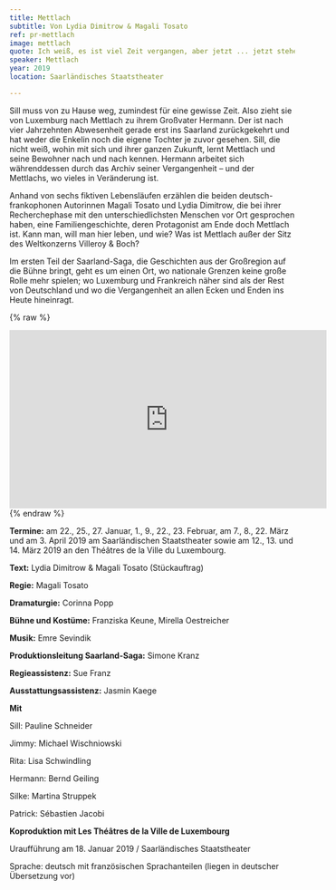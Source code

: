 ```yaml
---
title: Mettlach
subtitle: Von Lydia Dimitrow & Magali Tosato
ref: pr-mettlach
image: mettlach
quote: Ich weiß, es ist viel Zeit vergangen, aber jetzt ... jetzt stehen wir beide hier.
speaker: Mettlach
year: 2019
location: Saarländisches Staatstheater

---
```


Sill muss von zu Hause weg, zumindest für eine gewisse Zeit. Also zieht sie von Luxemburg nach Mettlach zu ihrem Großvater Hermann. Der ist nach vier Jahrzehnten Abwesenheit gerade erst ins Saarland zurückgekehrt und hat weder die Enkelin noch die eigene Tochter je zuvor gesehen. Sill, die nicht weiß, wohin mit sich und ihrer ganzen Zukunft, lernt Mettlach und seine Bewohner nach und nach kennen. Hermann arbeitet sich währenddessen durch das Archiv seiner Vergangenheit – und der Mettlachs, wo vieles in Veränderung ist.

 
Anhand von sechs fiktiven Lebensläufen erzählen die beiden deutsch-frankophonen Autorinnen Magali Tosato und Lydia Dimitrow, die bei ihrer Recherchephase mit den unterschiedlichsten Menschen vor Ort gesprochen haben, eine Familiengeschichte, deren Protagonist am Ende doch Mettlach ist. Kann man, will man hier leben, und wie? Was ist Mettlach außer der Sitz des Weltkonzerns Villeroy & Boch? 
 
Im ersten Teil der Saarland-Saga, die Geschichten aus der Großregion auf die Bühne bringt, geht es um einen Ort, wo nationale Grenzen keine große Rolle mehr spielen; wo Luxemburg und Frankreich näher sind als der Rest von Deutschland und wo die Vergangenheit an allen Ecken und Enden ins Heute hineinragt.

{% raw %}
<iframe width="560" height="315" src="https://www.youtube.com/embed/Z9Ud7D0Laoo" frameborder="0" allow="accelerometer; autoplay; encrypted-media; gyroscope; picture-in-picture" allowfullscreen></iframe>
{% endraw %}

**Termine:** am 22., 25., 27. Januar, 1., 9., 22., 23. Februar, am 7., 8., 22. März und am 3. April 2019 am Saarländischen Staatstheater sowie am 12., 13. und 14. März 2019 an den Théâtres de la Ville du Luxembourg.

**Text:** Lydia Dimitrow & Magali Tosato (Stückauftrag)

**Regie:** Magali Tosato

**Dramaturgie:** Corinna Popp

**Bühne und Kostüme:** Franziska Keune, Mirella Oestreicher

**Musik:** Emre Sevindik

**Produktionsleitung Saarland-Saga:** Simone Kranz

**Regieassistenz:** Sue Franz

**Ausstattungsassistenz:** Jasmin Kaege


**Mit**

Sill: Pauline Schneider

Jimmy: Michael Wischniowski

Rita: Lisa Schwindling 

Hermann: Bernd Geiling

Silke: Martina Struppek

Patrick: Sébastien Jacobi


**Koproduktion mit Les Théâtres de la Ville de Luxembourg**


Uraufführung am 18. Januar 2019 / Saarländisches Staatstheater

Sprache: deutsch mit französischen Sprachanteilen (liegen in deutscher Übersetzung vor)
